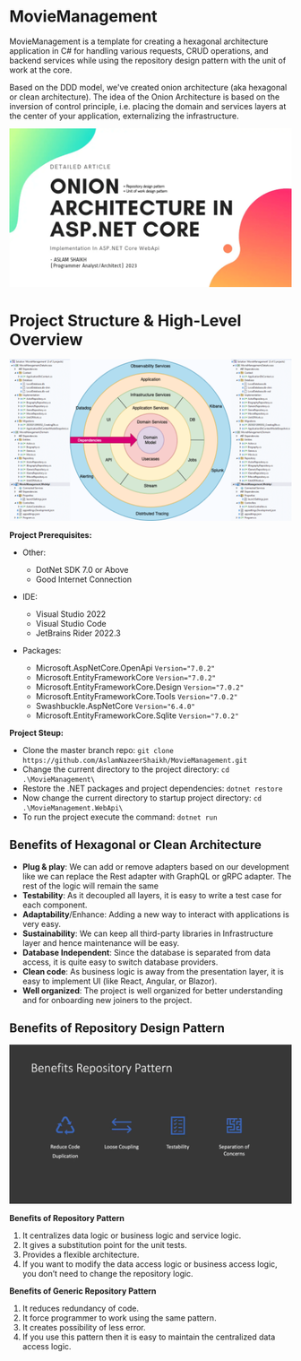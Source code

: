 # MovieManagement

MovieManagement is a template for creating a hexagonal architecture application in C# for handling various requests, CRUD operations, and backend services while using the repository design pattern with the unit of work at the core. 

Based on the DDD model, we've created onion architecture (aka hexagonal or clean architecture). The idea of the Onion Architecture is based on the inversion of control principle, i.e. placing the domain and services layers at the center of your application, externalizing the infrastructure.

![MovieManagement Repository Cover Page](https://github.com/AslamNazeerShaikh/MovieManagement/blob/development/Images%20&%20Documents/0.png)


# Project Structure & High-Level Overview

![Project Structrue](https://github.com/AslamNazeerShaikh/MovieManagement/blob/development/Images%20&%20Documents/5.png)


**Project Prerequisites:**

 - Other:
   - DotNet SDK 7.0 or Above
   - Good Internet Connection

 - IDE:
   - Visual Studio 2022
   - Visual Studio Code
   - JetBrains Rider 2022.3

 - Packages:
     - Microsoft.AspNetCore.OpenApi  `Version="7.0.2"`
     - Microsoft.EntityFrameworkCore  `Version="7.0.2"`
     - Microsoft.EntityFrameworkCore.Design  `Version="7.0.2"`
     - Microsoft.EntityFrameworkCore.Tools  `Version="7.0.2"`
     - Swashbuckle.AspNetCore  `Version="6.4.0"`
     - Microsoft.EntityFrameworkCore.Sqlite  `Version="7.0.2"`

**Project Steup:**
 - Clone the master branch repo: `git clone https://github.com/AslamNazeerShaikh/MovieManagement.git`
 - Change the current directory to the project directory: `cd .\MovieManagement\`
 - Restore the .NET packages and project dependencies: `dotnet restore`
 - Now change the current directory to startup project directory: `cd .\MovieManagement.WebApi\`
 - To run the project execute the command: `dotnet run`

## Benefits of Hexagonal or Clean Architecture

 - **Plug & play**: We can add or remove adapters based on our development
   like we can replace the Rest adapter with GraphQL or gRPC adapter. The
   rest of the logic will remain the same
 - **Testability**: As it decoupled all layers, it is easy to write a
   test case for each component.
 - **Adaptability**/Enhance: Adding a new way to interact with applications
   is very easy.
 - **Sustainability**: We can keep all third-party libraries in
   Infrastructure layer and hence maintenance will be easy.
 - **Database Independent**: Since the database is separated from data access,
   it is quite easy to switch database providers.
 - **Clean code**: As business logic is away from the presentation layer, it is
   easy to implement UI (like React, Angular, or Blazor).
 - **Well organized**: The project is well organized for better understanding
   and for onboarding new joiners to the project.

## Benefits of Repository Design Pattern
![Benefits of Repository Design Pattern](https://github.com/AslamNazeerShaikh/MovieManagement/blob/development/Images%20&%20Documents/1.png)

**Benefits of Repository Pattern**
1.  It centralizes data logic or business logic and service logic.
2.  It gives a substitution point for the unit tests.
3.  Provides a flexible architecture.
4.  If you want to modify the data access logic or business access logic, you don’t need to change the repository logic.

**Benefits of Generic Repository Pattern**
1.  It reduces redundancy of code.
2.  It force programmer to work using the same pattern.
3.  It creates possibility of less error.
4.  If you use this pattern then it is easy to maintain the centralized data access logic.
